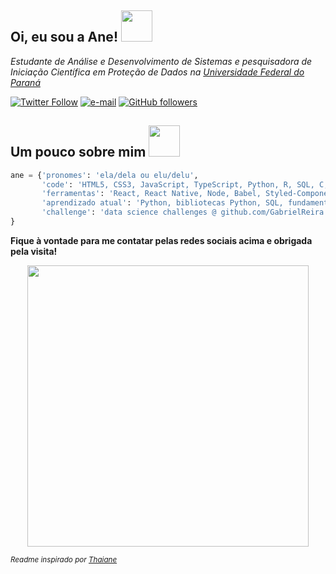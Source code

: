 ## Oi, eu sou a Ane! <img src="https://media.giphy.com/media/xd22iKsu0Wn0Q/giphy.gif" width="50"/>

*Estudante de Análise e Desenvolvimento de Sistemas e pesquisadora de Iniciação Científica em Proteção de Dados na [Universidade Federal do Paraná](https://ufpr.br)*

[![Twitter Follow](https://img.shields.io/twitter/follow/anestudies?style=social)](https://twitter.com/anestudies)
[![e-mail](https://img.shields.io/badge/%20%20-e--mail-lightgrey)](mailto:annecodes@gmail.com)
[![GitHub followers](https://img.shields.io/github/followers/anecodes?label=Follow&style=social)](https://github.com/anecodes)


## Um pouco sobre mim <img src="https://media.giphy.com/media/WVFYaizGonzr4s8AZZ/giphy.gif" width="50"/>

```python
ane = {'pronomes': 'ela/dela ou elu/delu',
       'code': 'HTML5, CSS3, JavaScript, TypeScript, Python, R, SQL, C, C++, Java',
       'ferramentas': 'React, React Native, Node, Babel, Styled-Components, Sass, jQuery, Jest, Pandas, NumPy',
       'aprendizado atual': 'Python, bibliotecas Python, SQL, fundamentos de análise de dados e estatística',
       'challenge': 'data science challenges @ github.com/GabrielReira'
}
```

**Fique à vontade para me contatar pelas redes sociais acima e obrigada pela visita!**
<div align="center"><img src="https://media.giphy.com/media/v1.Y2lkPTc5MGI3NjExMmVkOGVhYTdiMzVlYWYzZmZiZjhmMzkyZmZiZjRiY2E3ZTcyNWUzNyZlcD12MV9pbnRlcm5hbF9naWZzX2dpZklkJmN0PXM/PBjYnVtoEMfilxyyw9/giphy.gif" width="450"/></div>

<small><i>Readme inspirado por [Thaiane](https://github.com/Thaiane/)</i></small>


